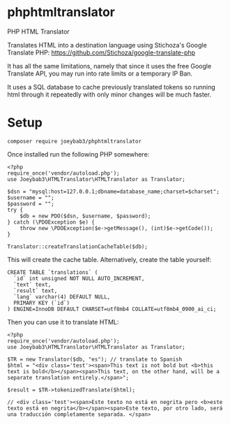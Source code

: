 # phphtmltranslator
PHP HTML Translator

Translates HTML into a destination language using Stichoza's Google Translate PHP:
https://github.com/Stichoza/google-translate-php

It has all the same limitations, namely that since it uses the free Google Translate API, you may run into rate limits or a temporary IP Ban.

It uses a SQL database to cache previously translated tokens so running html through it repeatedly with only minor changes will be much faster.

# Setup

`composer require joeybab3/phphtmltranslator`

Once installed run the following PHP somewhere:
```
<?php
require_once('vendor/autoload.php');
use Joeybab3\HTMLTranslator\HTMLTranslator as Translator;

$dsn = "mysql:host=127.0.0.1;dbname=database_name;charset=$charset";
$username = "";
$password = "";
try {
    $db = new PDO($dsn, $username, $password);
} catch (\PDOException $e) {
    throw new \PDOException($e->getMessage(), (int)$e->getCode());
}

Translator::createTranslationCacheTable($db);
```

This will create the cache table. Alternatively, create the table yourself:
```
CREATE TABLE `translations` (
  `id` int unsigned NOT NULL AUTO_INCREMENT,
  `text` text,
  `result` text,
  `lang` varchar(4) DEFAULT NULL,
  PRIMARY KEY (`id`)
) ENGINE=InnoDB DEFAULT CHARSET=utf8mb4 COLLATE=utf8mb4_0900_ai_ci;
```

Then you can use it to translate HTML:
```
<?php
require_once('vendor/autoload.php');
use Joeybab3\HTMLTranslator\HTMLTranslator as Translator;

$TR = new Translator($db, "es"); // translate to Spanish
$html = "<div class='test'><span>This text is not bold but <b>this text is bold</b></span><span>This text, on the other hand, will be a separate translation entirely.</span>";

$result = $TR->tokenizedTranslate($html);

// <div class='test'><span>Este texto no está en negrita pero <b>este texto está en negrita</b></span><span>Este texto, por otro lado, será una traducción completamente separada. </span>
```
